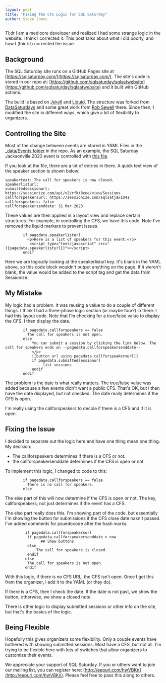 ```yaml
---
layout: post
title: "Fixing the CFS Logic for SQL Saturday"
author: Steve Jones
---
```


Tl;dr I am a mediocre developer and realized I had some strange logic in the website. I think I corrected it. This post talks about what I did poorly, and how I (think I) corrected the issue.

## Background

The SQL Saturday site runs on a GitHub Pages site at [https://sqlsaturday.com/](https://sqlsaturday.com/). The site's code is stored in our repo at: [https://github.com/sqlsaturday/sqlsatwebsite](https://github.com/sqlsaturday/sqlsatwebsite) and it built with GitHub actions.

The build is based on [Jekyll](https://jekyllrb.com/) and [Liquid](https://github.com/Shopify/liquid/wiki). The structure was forked from [DataSaturdays](https://github.com/dataplat/DataSaturdays) and some great work from [Rob Sewell](https://twitter.com/sqldbawithbeard) there. Since then, I modified the site in different ways, which give a lot of flexibility to organizers.

## Controlling the Site
Most of the change between events are stored in YAML Files in the [_data/Events folder](https://github.com/sqlsaturday/sqlsatwebsite/tree/main/_data/events) in the repo. As an example, the SQL Saturday Jacksonville 2023 event is controlled with [this file](https://github.com/sqlsaturday/sqlsatwebsite/blob/main/_data/events/SQLSat1041.yml).

If you look at the file, there are a lot of entries in there. A quick text view of the speaker section is shown below:

```
speakertext: The call for speakers is now closed.
speakerlisturl: 
submittedsessionurl: https://sessionize.com/api/v2/rfkt8xee/view/Sessions
callforspeakersurl: https://sessionize.com/sqlsatjax1041
callforspeakers: false
callforspeakersenddate: 31 Mar 2023
```

These values are then applied in a layout view and replace certain structures. For example, in controlling the CFS, we have this code. Note I've removed the liquid markers to prevent issues.

```
        if pagedata.speakerlisturl 
          <p>Here is a list of speakers for this event:</p>
           <script type="text/javascript" src="{{pagedata.speakerlisturl}}"></script>
        endif
```

Here we are logically looking at the speakerlisturl key. It's blank in the YAML above, so this code block wouldn't output anything on the page. If it weren't blank, the value would be added to the script tag and get the data from Sessionize.

## My Mistake

My logic had a problem. It was reusing a value to do a couple of different things. I think I had a three-phase logic section (or maybe four?) in there. I had this layout code. Note that I'm checking for a true/false value to display the CFS. I then display the date.

```
        if pagedata.callforspeakers == false
          The call for speakers is not open.
        else
            You can submit a session by clicking the link below. The call for speakers ends on --pagedata.callforspeakersenddate--
            </p>
            [[button url using pagedata.callforspeakersurl]]
            if pagedata.submittedsessionurl
              -- list sessions
            endif
        endif
```

The problem is the date is what really matters. The true/false value was added because a few events didn't want a public CFS. That's OK, but I then have the date displayed, but not checked. The date really determines if the CFS is open.

I'm really using the callforspeakers to decide if there is a CFS and if it is open.

## Fixing the Issue
I decided to separate out the logic here and have one thing mean one thing. My decision:

- The callforspeakers determines if there is a CFS or not. 
- the callforspeakersenddate determines if the CFS is open or not

To implement this logic, I changed to code to this:

```
        if pagedata.callforspeakers == false
          There is no call for speakers.
        else
```

The else part of this will now determine if the CFS is open or not. The key, callforspeakers, not just determines if the event has a CFS.

The else part really does this. I'm showing part of the code, but essentially I'm showing the button for submissions if the CFS close date hasn't passed. I've added comments for psuedocode after the hash marks.

```
         if pagedata.callforspeakersurl
          if pagedata.callforspeakersenddate > now
                ## Show buttons
          else
              The call for speakers is closed.
          endif
         else
          The call for speakers is not open.
         endif
```

With this logic, if there is no CFS URL, the CFS isn't open. Once I get this from the organizer, I add it to the YAML (or they do). 

If there is a CFS, then I check the date. If the date is not past, we show the button, otherwise, we show a closed note. 

There is other logic to display submitted sessions or other info on the site, but that's the basics of the logic.

## Being Flexible

Hopefully this gives organizers some flexibility. Only a couple events have bothered with showing submitted sessions. Most have a CFS, but not all. I'm trying to be flexible here with lots of switches that allow organizers to customize their events.

We appreciate your support of SQL Saturday. If you or others want to join our mailing list, you can register here: [http://eepurl.com/hwVBKn](http://eepurl.com/hwVBKn). Please feel free to pass this along to others.
